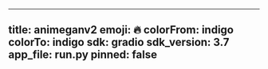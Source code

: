 
---
title: animeganv2 
emoji: 🔥
colorFrom: indigo
colorTo: indigo
sdk: gradio
sdk_version: 3.7
app_file: run.py
pinned: false
---
